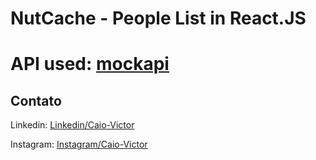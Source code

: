 # NutCache - People List in React.JS

# API used: [mockapi](https://mockapi.io/projects/6175effb03178d00173daa1a)


## Contato

Linkedin: [Linkedin/Caio-Victor](https://www.linkedin.com/in/caio-victor-pessoa-de-vasconcelos-paes-036315169/)

Instagram: [Instagram/Caio-Victor](https://instagram.com/caiovictorp?utm_medium=copy_link)
